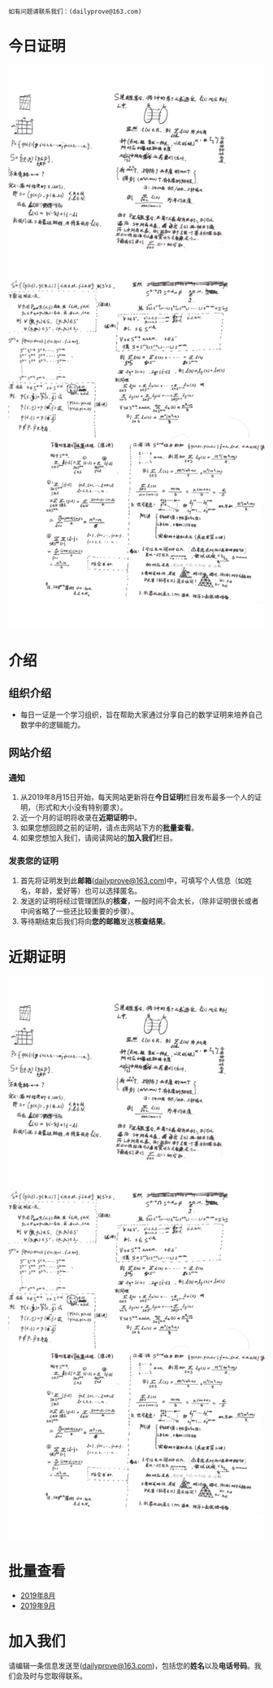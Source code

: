 ``
如有问题请联系我们：(dailyprove@163.com)
``
# 今日证明
![image](https://github.com/Jasonli08/dailyprove.github.io/blob/master/Proves1908/001.jpg)
![image](https://github.com/Jasonli08/dailyprove.github.io/blob/master/Proves1908/002.jpg)
![image](https://github.com/Jasonli08/dailyprove.github.io/blob/master/Proves1908/003.jpg)
# 介绍
## 组织介绍
- 每日一证是一个学习组织，旨在帮助大家通过分享自己的数学证明来培养自己数学中的逻辑能力。

## 网站介绍
### 通知
1. 从2019年8月15日开始，每天网站更新将在**今日证明**栏目发布最多一个人的证明，（形式和大小没有特别要求）。
1. 近一个月的证明将收录在**近期证明**中。
1. 如果您想回顾之前的证明，请点击网站下方的**批量查看**。
1. 如果您想加入我们，请阅读网站的**加入我们**栏目。
### 发表您的证明
1. 首先将证明发到此**邮箱**(dailyprove@163.com)中，可填写个人信息（如姓名，年龄，爱好等）也可以选择匿名。
1. 发送的证明将经过管理团队的**核查**，一般时间不会太长，（除非证明很长或者中间省略了一些还比较重要的步骤）。
1. 等待期结束后我们将向**您的邮箱**发送**核查结果**。
# 近期证明
![image](https://github.com/Jasonli08/dailyprove.github.io/blob/master/Proves1908/001.jpg)
![image](https://github.com/Jasonli08/dailyprove.github.io/blob/master/Proves1908/002.jpg)
![image](https://github.com/Jasonli08/dailyprove.github.io/blob/master/Proves1908/003.jpg)
# 批量查看
- [2019年8月](https://pan.baidu.com/s/1A7VrAwpMZ--Yms5bNng3rA)
- [2019年9月](https://pan.baidu.com/s/1HiNTzZ5pI9TlVapYQfwHpQ)

# 加入我们
请编辑一条信息发送至(dailyprove@163.com)，包括您的**姓名**以及**电话号码**。我们会及时与您取得联系。
